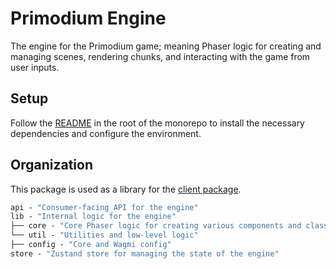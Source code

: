 # Primodium Engine

The engine for the Primodium game; meaning Phaser logic for creating and managing scenes, rendering chunks, and interacting with the game from user inputs.

## Setup

Follow the [README](../../README.md) in the root of the monorepo to install the necessary dependencies and configure the environment.

## Organization

This package is used as a library for the [client package](../../client).

```ml
api - "Consumer-facing API for the engine"
lib - "Internal logic for the engine"
├── core - "Core Phaser logic for creating various components and classes"
└── util - "Utilities and low-level logic"
├── config - "Core and Wagmi config"
store - "Zustand store for managing the state of the engine"
```
